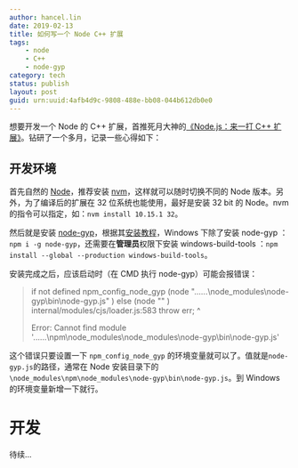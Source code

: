 ```yaml
---
author: hancel.lin
date: 2019-02-13
title: 如何写一个 Node C++ 扩展
tags:
    - node
    - C++
    - node-gyp
category: tech
status: publish
layout: post
guid: urn:uuid:4afb4d9c-9808-488e-bb08-044b612db0e0
---
```


想要开发一个 Node 的 C++ 扩展，首推死月大神的[《Node.js：来一打 C++ 扩展》](https://book.douban.com/subject/30247892/)。钻研了一个多月，记录一些心得如下：

## 开发环境

首先自然的 [Node](http://nodejs.org)，推荐安装 [nvm](https://github.com/creationix/nvm)，这样就可以随时切换不同的 Node 版本。另外，为了编译后的扩展在 32 位系统也能使用，最好是安装 32 bit 的 Node。nvm 的指令可以指定，如：`nvm install 10.15.1 32`。

然后就是安装 [node-gyp](https://github.com/nodejs/node-gyp/)，根据其[安装教程](https://github.com/nodejs/node-gyp/#on-windows)，Windows 下除了安装 node-gyp ：`npm i -g node-gyp`，还需要在**管理员**权限下安装 windows-build-tools ：`npm install --global --production windows-build-tools`。

安装完成之后，应该启动时（在 CMD 执行 node-gyp）可能会报错误：
> if not defined npm_config_node_gyp (node "......\node_modules\node-gyp\bin\node-gyp.js"  )  else (node ""  )
> internal/modules/cjs/loader.js:583
>    throw err;
>    ^
>
> Error: Cannot find module '......\npm\node_modules\node_modules\node-gyp\bin\node-gyp.js'

这个错误只要设置一下 `npm_config_node_gyp` 的环境变量就可以了。值就是`node-gyp.js`的路径，通常在 Node 安装目录下的 `\node_modules\npm\node_modules\node-gyp\bin\node-gyp.js`。到 Windows 的环境变量新增一下就行。

# 开发

待续...
